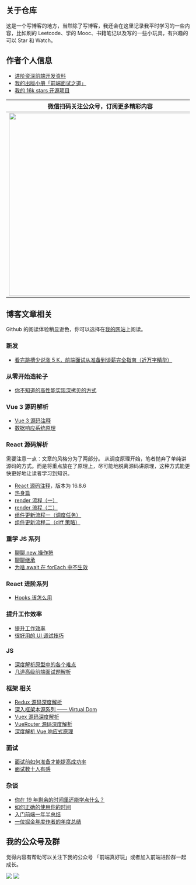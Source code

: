 ## 关于仓库

这是一个写博客的地方，当然除了写博客，我还会在这里记录我平时学习的一些内容，比如刷的 Leetcode、学的 Mooc、书籍笔记以及写的一些小玩具，有兴趣的可以 Star 和 Watch。

## 作者个人信息

- [进阶资深前端开发资料](https://github.com/KieSun/FE-advance-road)
- [我的出版小册「前端面试之道」](https://juejin.im/book/5bdc715fe51d454e755f75ef?referrer=574f8d8d2e958a005fd4edac)
- [我的 16k stars 开源项目](https://github.com/InterviewMap/CS-Interview-Knowledge-Map)

| 微信扫码关注公众号，订阅更多精彩内容                                                                 | 加笔者微信进群与大厂大佬讨论技术                                                                    |
| ---------------------------------------------------------------------------------------------------- | --------------------------------------------------------------------------------------------------- |
| <img src="https://yck-1254263422.cos.ap-shanghai.myqcloud.com/20191220223702.jpeg" width="500px;" /> | <img src="https://yck-1254263422.cos.ap-shanghai.myqcloud.com/20191220224224.png" width="260px;" /> |

## 博客文章相关

Github 的阅读体验稍显逊色，你可以选择在[我的网站](https://yuchengkai.cn/home/)上阅读。

### 新发

- [看完跳槽少说涨 5 K，前端面试从准备到谈薪完全指南（近万字精华）](https://github.com/KieSun/Dream/issues/28)

### 从零开始造轮子

- [你不知道的高性能实现深拷贝的方式](https://github.com/KieSun/FE-advance-road/blob/master/wheels/deepClone/index.md)

### Vue 3 源码解析

- [Vue 3 源码注释](https://github.com/KieSun/vue-interpretation)
- [数据响应系统原理](https://github.com/KieSun/vue-interpretation/blob/comment/article/%E6%95%B0%E6%8D%AE%E5%93%8D%E5%BA%94.md)

### React 源码解析

需要注意一点：文章的风格分为了两部分。 从调度原理开始，笔者抛弃了单纯讲源码的方式。而是将重点放在了原理上，尽可能地脱离源码讲原理，这种方式能更快更好地让读者学习到知识。

- [React 源码注释](https://github.com/KieSun/react-interpretation)，版本为 16.8.6
- [热身篇](https://github.com/KieSun/learn-react-essence/blob/master/%E7%83%AD%E8%BA%AB%E7%AF%87.md)
- [render 流程（一）](https://github.com/KieSun/learn-react-essence/blob/master/render%20%E6%B5%81%E7%A8%8B%EF%BC%88%E4%B8%80%EF%BC%89.md)
- [render 流程（二）](https://github.com/KieSun/learn-react-essence/blob/master/render%20%E6%B5%81%E7%A8%8B%EF%BC%88%E4%BA%8C%EF%BC%89.md)
- [组件更新流程一（调度任务）](https://github.com/KieSun/learn-react-essence/blob/master/%E7%BB%84%E4%BB%B6%E6%9B%B4%E6%96%B0%E6%B5%81%E7%A8%8B%E4%B8%80%EF%BC%88%E8%B0%83%E5%BA%A6%E4%BB%BB%E5%8A%A1%EF%BC%89.md)
- [组件更新流程二（diff 策略）](https://github.com/KieSun/learn-react-essence/blob/master/%E7%BB%84%E4%BB%B6%E6%9B%B4%E6%96%B0%E6%B5%81%E7%A8%8B%E4%BA%8C%EF%BC%88diff%20%E7%AD%96%E7%95%A5%EF%BC%89.md)

### 重学 JS 系列

- [聊聊 new 操作符](https://github.com/KieSun/Blog/issues/14)
- [聊聊继承](https://github.com/KieSun/Dream/issues/16)
- [为啥 await 在 forEach 中不生效](https://github.com/KieSun/Dream/issues/17)

### React 进阶系列

- [Hooks 该怎么用](https://github.com/KieSun/Blog/issues/15)

### 提升工作效率

- [提升工作效率](https://github.com/KieSun/Dream/tree/master/content/efficient)
- [很好用的 UI 调试技巧](https://github.com/KieSun/Dream/issues/27)

### JS

- [深度解析原型中的各个难点](https://github.com/KieSun/Blog/issues/2)
- [几道高级前端面试题解析](https://github.com/KieSun/Blog/issues/3)

### 框架 相关

- [Redux 源码深度解析](https://github.com/KieSun/Blog/issues/1)
- [深入框架本源系列 —— Virtual Dom](https://github.com/KieSun/Blog/issues/5)
- [Vuex 源码深度解析](https://github.com/KieSun/Blog/issues/9)
- [VueRouter 源码深度解析](https://github.com/KieSun/Blog/issues/8)
- [深度解析 Vue 响应式原理](https://github.com/KieSun/Blog/issues/7)

### 面试

- [面试前如何准备才能提高成功率](https://github.com/KieSun/Blog/issues/13)
- [面试数十人有感](https://github.com/KieSun/Blog/issues/10)

### 杂谈

- [你在 19 年剩余的时间里还能学点什么？](https://github.com/KieSun/Dream/issues/26)
- [如何正确的使用你的时间](https://github.com/KieSun/Blog/issues/4)
- [入门前端一年半总结](https://github.com/KieSun/Blog/issues/11)
- [一位掘金年度作者的年度总结](https://github.com/KieSun/Blog/issues/12)

## 我的公众号及群

觉得内容有帮助可以关注下我的公众号 「前端真好玩」或者加入前端进阶群一起成长。

![](https://yck-1254263422.cos.ap-shanghai.myqcloud.com/blog/2019-06-01-034138.jpg)
![](https://yck-1254263422.cos.ap-shanghai.myqcloud.com/20191216230743.png)
